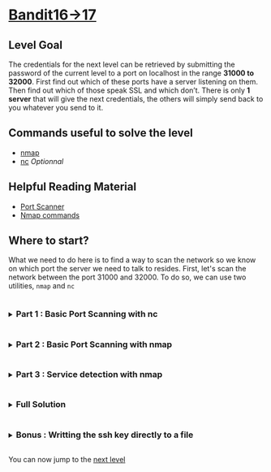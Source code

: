 # [Bandit16->17](https://overthewire.org/wargames/bandit/bandit17.html)

## Level Goal
The credentials for the next level can be retrieved by submitting the password of the current level to a port on localhost in the range **31000 to 32000**. 
First find out which of these ports have a server listening on them. Then find out which of those speak SSL and which don’t. 
There is only **1 server** that will give the next credentials, the others will simply send back to you whatever you send to it.

## Commands useful to solve the level

- [nmap](https://nmap.org/book/man.html)
- [nc](https://linux.die.net/man/1/nc) *Optionnal*

## Helpful Reading Material

- [Port Scanner](https://en.wikipedia.org/wiki/Port_scanner)
- [Nmap commands](https://www.varonis.com/blog/nmap-commands)

## Where to start?

What we need to do here is to find a way to scan the network so we know on which port the server we need to talk to resides. First, let's 
scan the network between the port 31000 and 32000. To do so, we can use two utilities, `nmap` and `nc`


<details>
<summary><h3 style="display:inline-block">Part 1 : Basic Port Scanning with nc</h3></summary>


<details>
<summary>Hint</summary>

By lookint at the **PORT SCANNING** section of the [nc](https://linux.die.net/man/1/nc) man page, can you figure out a way to perform a 
basic scan of the ports between 31000 and 32000 with `nc`?
</details>

<details>
<summary>Solution</summary>

With `nc`, we can use the following command : 
```bash
nc -zv localhost 31000-32000 |& grep -v -E '^nc'
```
Let's break down how it works : 

1. `nc -zv localhost 31000-32000` tells nc to report the open ports between the port 31000 and 32000, writing verbose output to stderr
2. `|&` is a metacharacter that is equivalent to `2 >& 1 |` which means to redirect stdout and stderr through a pipe (see [pipelines](https://www.gnu.org/software/bash/manual/bash.html#Pipelines) 
in the gnu bash manual for more information)
3. `grep -v -E '^nc'` uses the [regular expression](https://man7.org/linux/man-pages/man7/regex.7.html) `^nc` to mach lines beginning by 'nc' and the `-v` option uses the inverted match to match 
only the lines that don't begin with nc (meaning the only lines that didn't report an error).

Here is the output from this command :
```bash
bandit16@bandit:~$ nc -zv localhost 31000-32000 |& grep -v -E '^nc'
Connection to localhost (127.0.0.1) 31046 port [tcp/*] succeeded!
Connection to localhost (127.0.0.1) 31518 port [tcp/*] succeeded!
Connection to localhost (127.0.0.1) 31691 port [tcp/*] succeeded!
Connection to localhost (127.0.0.1) 31790 port [tcp/*] succeeded!
Connection to localhost (127.0.0.1) 31960 port [tcp/*] succeeded!
bandit16@bandit:~$
```
</details>
</details>


<details>
<summary><h3 style="display:inline-block">Part 2 : Basic Port Scanning with nmap</h3></summary>

<details>
<summary>Hint</summary>

By using the **PORT SPECIFICATION AND SCAN ORDER** section of the [nmap](https://linux.die.net/man/1/nmap) man page, can 
you figure out a way to perform a basic scan of the ports between 31000 and 32000 with `nmap`?
</details>

<details>
<summary>Solution</summary>

With `nmap`, it is even more simple. We just need to provide the range of ports to scan as nmap is already a port scanner.

Here is the command we're looking for :
```bash
nmap localhost -p 31000-32000
```
Here is the output from this command :
```bash
Starting Nmap 7.80 ( https://nmap.org ) at 2024-06-04 14:27 UTC
Nmap scan report for localhost (127.0.0.1)
Host is up (0.00013s latency).
Not shown: 996 closed ports
PORT      STATE SERVICE
31046/tcp open  unknown
31518/tcp open  unknown
31691/tcp open  unknown
31790/tcp open  unknown
31960/tcp open  unknown

Nmap done: 1 IP address (1 host up) scanned in 0.05 seconds
```
</details>
</details>


<details>
<summary><h3 style="display:inline-block">Part 3 : Service detection with nmap</h3></summary>

Now that we have a little more info about the open ports, we can now run a more advance scan using `nmap` on the open ports we found.

<details>
<summary>Hint</summary>

By taking a look at the **SERVICE AND VERSION DETECTION** section of the [nmap](https://linux.die.net/man/1/nmap) man page, can you figure out 
how to know on which port resides the service we want to communicate with ?
</details>

<details>
<summary>Solution</summary>

The `-sV` option is the option we're looking for, it will allow us to identify the service that lies on each port that we're scanning. 
As the scan doesn't need to be full (as 4 out of 5 of these services will echo back to the sender all the information they receive), we will 
enable the option `--version-light` so that the scan takes less time.

The command we're looking for is the following :
```bash
nmap -sV --version-light -p 31046,31518,31691,31790,31960 localhost
```
We could of course, also run this command on the whole set of ports between the range 31000 and 32000 with `nmap -sV --version-light -p 31000-32000`.

Here is the output from this command (`--version-light` is an alias for `--version-intensity 2`):
```bash
bandit16@bandit:~$ nmap -sV --version-intensity 2 localhost -p 31046,31518,31691,31790,31960
Starting Nmap 7.80 ( https://nmap.org ) at 2024-06-04 14:38 UTC
Nmap scan report for localhost (127.0.0.1)
Host is up (0.00013s latency).

PORT      STATE SERVICE     VERSION
31046/tcp open  echo
31518/tcp open  ssl/echo
31691/tcp open  echo
31790/tcp open  ssl/unknown
31960/tcp open  echo
1 service unrecognized despite returning data. If you know the service/version, please submit the following fingerprint at https://nmap.org/cgi-bin/submit.cgi?new-service :
SF-Port31790-TCP:V=7.80%T=SSL%I=2%D=6/4%Time=665F2708%P=x86_64-pc-linux-gn
SF:u%r(GenericLines,31,"Wrong!\x20Please\x20enter\x20the\x20correct\x20cur
SF:rent\x20password\n")%r(GetRequest,31,"Wrong!\x20Please\x20enter\x20the\
SF:x20correct\x20current\x20password\n")%r(SSLSessionReq,31,"Wrong!\x20Ple
SF:ase\x20enter\x20the\x20correct\x20current\x20password\n")%r(TLSSessionR
SF:eq,31,"Wrong!\x20Please\x20enter\x20the\x20correct\x20current\x20passwo
SF:rd\n");

Service detection performed. Please report any incorrect results at https://nmap.org/submit/ .
Nmap done: 1 IP address (1 host up) scanned in 32.61 seconds
bandit16@bandit:~$
```
We know now that we can use the `s_client` command to send the password to the server listening at 31790 and retrieve the ssh key to connect to bandit 17.
</details>
</details>

<details>
<summary><h3 style="display:inline-block">Full Solution</h3></summary>

1. `nmap -sV --version-light -p 31000-32000` to retrieve the server that is listening for our password
2. `openssl s_client -ign_eof localhost:31790 < /etc/bandit_pass/bandit16` to retrieve the private ssh key needed to connect to bandit 17.
</details>


<details>
<summary><h3 style="display:inline-block">Bonus : Writting the ssh key directly to a file</h3></summary>

Wouldn't it be way more suitable to output our ssh key directly to a file? Fortunately, there is an easy way to do so.


<details>
<summary>Hint</summary>

Searching again into the `s_client` man page, can you figure out a way to output the `ssh_key` directly to a file ?
</details>

<details>
<summary>Solution</summary>

First, we need to create a file to store the private ssh key, we'll create it using the [mktemp](https://www.gnu.org/software/coreutils/manual/coreutils.html#mktemp-invocation) utility. 
Then, using the `-sess_out` option we will be able to output our ssl session (which is the ssh key) directly to the file.

This is what our set of commands look like :
```bash
PRIVATE_KEY="$(mktemp)"
openssl s_client -ign_eof -sess_out "$PRIVATE_KEY" localhost:31790 < /etc/bandit_pass/bandit16`
```
Then we can run `echo "$PRIVATE_KEY"` to get the name of the file and use the [scp](https://man7.org/linux/man-pages/man1/scp.1.html) command to retrieve the file on our machine.
</details>
</details>

You can now jump to the [next level](/bandit/bandit17.md)
